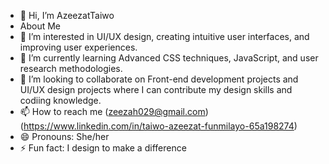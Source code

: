 - 👋 Hi, I’m AzeezatTaiwo
-   About Me
- 👀 I’m interested in UI/UX design, creating intuitive user interfaces, and improving user experiences.
- 🌱 I’m currently learning Advanced CSS techniques, JavaScript, and user research methodologies.
- 💞️ I’m looking to collaborate on Front-end development projects and UI/UX design projects where I can contribute my design skills and codiing knowledge. 
- 📫 How to reach me (zeezah029@gmail.com)(https://www.linkedin.com/in/taiwo-azeezat-funmilayo-65a198274)
- 😄 Pronouns: She/her
- ⚡ Fun fact: I design to make a difference

<!---
TaiwoAzeezat/TaiwoAzeezat is a ✨ special ✨ repository because its `README.md` (this file) appears on your GitHub profile.
You can click the Preview link to take a look at your changes.
--->
